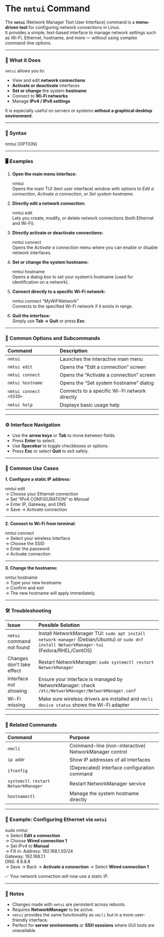 # The `nmtui` Command

The **`nmtui`** (Network Manager Text User Interface) command is a **menu-driven tool** for configuring network connections in Linux.  
It provides a simple, text-based interface to manage network settings such as Wi-Fi, Ethernet, hostname, and more — without using complex command-line options.

---

### 🔹 What it Does

`nmtui` allows you to:
- View and edit **network connections**
- **Activate or deactivate** interfaces
- **Set or change** the system **hostname**
- Connect to **Wi-Fi networks**
- Manage **IPv4 / IPv6 settings**

It is especially useful on servers or systems **without a graphical desktop environment**.

---

### 🧠 Syntax

nmtui [OPTION]

---

### 🖥️ Examples

1. **Open the main menu interface:**

   nmtui  
   Opens the main TUI (text user interface) window with options to *Edit a connection*, *Activate a connection*, or *Set system hostname*.

2. **Directly edit a network connection:**

   nmtui edit  
   Lets you create, modify, or delete network connections (both Ethernet and Wi-Fi).

3. **Directly activate or deactivate connections:**

   nmtui connect  
   Opens the *Activate a connection* menu where you can enable or disable network interfaces.

4. **Set or change the system hostname:**

   nmtui hostname  
   Opens a dialog box to set your system’s hostname (used for identification on a network).

5. **Connect directly to a specific Wi-Fi network:**

   nmtui connect "MyWiFiNetwork"  
   Connects to the specified Wi-Fi network if it exists in range.

6. **Quit the interface:**  
   Simply use **Tab → Quit** or press **Esc**.

---

### 🧩 Common Options and Subcommands

| **Command** | **Description** |
|:-------------|:----------------|
| `nmtui` | Launches the interactive main menu |
| `nmtui edit` | Opens the “Edit a connection” screen |
| `nmtui connect` | Opens the “Activate a connection” screen |
| `nmtui hostname` | Opens the “Set system hostname” dialog |
| `nmtui connect <SSID>` | Connects to a specific Wi-Fi network directly |
| `nmtui help` | Displays basic usage help |

---

### ⚙️ Interface Navigation

- Use the **arrow keys** or **Tab** to move between fields.  
- Press **Enter** to select.  
- Use **Spacebar** to toggle checkboxes or options.  
- Press **Esc** or select **Quit** to exit safely.

---

### 📡 Common Use Cases

**1. Configure a static IP address:**

nmtui edit  
→ Choose your Ethernet connection  
→ Set “IPv4 CONFIGURATION” to *Manual*  
→ Enter IP, Gateway, and DNS  
→ Save → Activate connection  

---

**2. Connect to Wi-Fi from terminal:**

nmtui connect  
→ Select your wireless interface  
→ Choose the SSID  
→ Enter the password  
→ Activate connection  

---

**3. Change the hostname:**

nmtui hostname  
→ Type your new hostname  
→ Confirm and exit  
→ The new hostname will apply immediately.

---

### 🛠 Troubleshooting

| **Issue** | **Possible Solution** |
|:-----------|:----------------------|
| `nmtui` command not found | Install NetworkManager TUI: `sudo apt install network-manager` (Debian/Ubuntu) or `sudo dnf install NetworkManager-tui` (Fedora/RHEL/CentOS) |
| Changes don’t take effect | Restart NetworkManager: `sudo systemctl restart NetworkManager` |
| Interface not showing | Ensure your interface is managed by NetworkManager: check `/etc/NetworkManager/NetworkManager.conf` |
| Wi-Fi missing | Make sure wireless drivers are installed and `nmcli device status` shows the Wi-Fi adapter |

---

### 🧰 Related Commands

| **Command** | **Purpose** |
|:-------------|:------------|
| `nmcli` | Command-line (non-interactive) NetworkManager control |
| `ip addr` | Show IP addresses of all interfaces |
| `ifconfig` | (Deprecated) Interface configuration command |
| `systemctl restart NetworkManager` | Restart NetworkManager service |
| `hostnamectl` | Manage the system hostname directly |

---

### 🧾 Example: Configuring Ethernet via `nmtui`

sudo nmtui  
→ Select **Edit a connection**  
→ Choose **Wired connection 1**  
→ Set IPv4 to **Manual**  
→ Fill in:
Address: 192.168.1.50/24  
Gateway: 192.168.1.1  
DNS: 8.8.8.8  
→ Save → Back → **Activate a connection** → Select **Wired connection 1**  

✅ Your network connection will now use a static IP.

---

### 📘 Notes

- Changes made with `nmtui` are persistent across reboots.  
- Requires **NetworkManager** to be active.  
- `nmtui` provides the same functionality as `nmcli` but in a more user-friendly interface.  
- Perfect for **server environments** or **SSH sessions** where GUI tools are unavailable.
